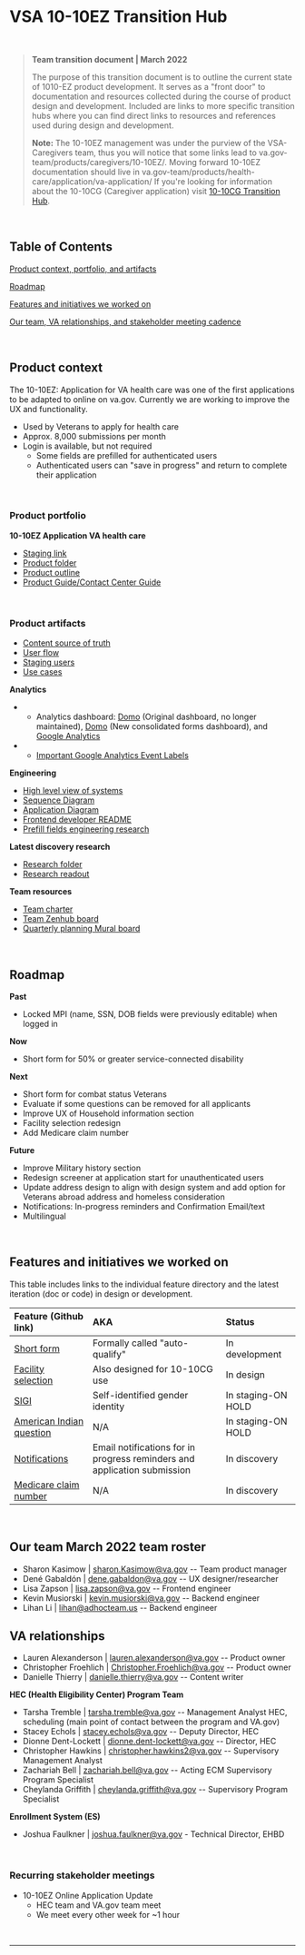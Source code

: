 # VSA 10-10EZ Transition Hub

<br>

>**Team transition document | March 2022**
>
> The purpose of this transition document is to outline the current state of 1010-EZ product development. It serves as a "front door" to documentation and resources collected during the course of product design and development. Included are links to more specific transition hubs where you can find direct links to resources and references used during design and development.
> 
> **Note:** The 10-10EZ management was under the purview of the VSA-Caregivers team, thus you will notice that some links lead to va.gov-team/products/caregivers/10-10EZ/. Moving forward 10-10EZ documentation should live in va.gov-team/products/health-care/application/va-application/ If you're looking for information about the 10-10CG (Caregiver application) visit [10-10CG Transition Hub](https://github.com/department-of-veterans-affairs/va.gov-team/blob/master/products/caregivers/Transition%20hub/README.md).


<br>

## Table of Contents
[Product context, portfolio, and artifacts](#product-context)

[Roadmap](#roadmap)

[Features and initiatives we worked on](#Features-and-initiatives-we-worked-on)

[Our team, VA relationships, and stakeholder meeting cadence](#Our-team-March-2022-team-roster)


<br>

## Product context 
The 10-10EZ: Application for VA health care was one of the first applications to be adapted to online on va.gov. Currently we are working to improve the UX and functionality. 

- Used by Veterans to apply for health care
- Approx. 8,000 submissions per month
- Login is available, but not required
     - Some fields are prefilled for authenticated users
     - Authenticated users can "save in progress" and return to complete their application


<br>


### Product portfolio
**10-10EZ Application VA health care**
- [Staging link](https://staging.va.gov/health-care/apply/application/introduction)
- [Product folder](https://github.com/department-of-veterans-affairs/va.gov-team/tree/master/products/health-care/application/va-application)
- [Product outline](https://github.com/department-of-veterans-affairs/va.gov-team/blob/master/teams/vsa/teams/health-benefits/healthcare-application/product-outline.md)
- [Product Guide/Contact Center Guide](https://github.com/department-of-veterans-affairs/va.gov-team/blob/master/teams/vsa/teams/health-benefits/healthcare-application/HCA.Product.Guide.docx)



<br>


### Product artifacts
- [Content source of truth](https://github.com/department-of-veterans-affairs/va.gov-team/blob/master/products/caregivers/10-10EZ/10-10EZ-application-copy.md)
- [User flow](https://app.mural.co/t/adhoccorporateworkspace2583/m/adhoccorporateworkspace2583/1632923531828/474bfdde942c22a0df26ad416a0b23e36b834d4a?sender=u6ad375c1c8425e5bfec67027)
- [Staging users](https://github.com/department-of-veterans-affairs/va.gov-team-sensitive/blob/master/Administrative/vagov-users/mvi-staging-users.csv)
- [Use cases]()


**Analytics**
- - Analytics dashboard: [Domo](https://va-gov.domo.com/page/980067552) (Original dashboard, no longer maintained), [Domo](https://va-gov.domo.com/page/447193050) (New consolidated forms dashboard), and [Google Analytics](https://analytics.google.com/analytics/web/?authuser=0#/dashboard/gSXa5lOYRyuXpauKyXSYug/a50123418w177519031p184624291/_u.date00=20210301&_u.date01=20210524/)
- - [Important Google Analytics Event Labels](https://github.com/department-of-veterans-affairs/va.gov-team/blob/master/products/health-care/application/va-application/analytics/Important%20Google%20Analytics%20event%20labels.md)


**Engineering**
- [High level view of systems](https://github.com/department-of-veterans-affairs/va.gov-team/blob/master/products/health-care/application/va-application/engineering/10-10EZ%20High-level%20Architecture.png)
- [Sequence Diagram](https://github.com/department-of-veterans-affairs/va.gov-team/blob/master/products/health-care/application/va-application/engineering/sequence-diagram.md)
- [Application Diagram](https://github.com/department-of-veterans-affairs/va.gov-team/blob/master/products/health-care/application/va-application/engineering/architecture-diagram.md)
- [Frontend developer README](https://github.com/department-of-veterans-affairs/vets-website/blob/master/src/applications/hca/README.md)
- [Prefill fields engineering research](https://app.zenhub.com/workspaces/vsa---10-10-team-5fff0cfd1462b6000e320fc7/issues/department-of-veterans-affairs/va.gov-team/27278)

**Latest discovery research**
- [Research folder](https://github.com/department-of-veterans-affairs/va.gov-team/tree/master/products/caregivers/10-10EZ/Research%20April-May%202021/End%20user%20discovery%20research)
- [Research readout](https://github.com/department-of-veterans-affairs/va.gov-team/blob/master/products/caregivers/10-10EZ/Research%20April-May%202021/End%20user%20discovery%20research/10-10EZ%20Discovery%20Research%20readout.pdf)

**Team resources**
- [Team charter](https://github.com/department-of-veterans-affairs/va.gov-team/blob/master/teams/vsa/teams/caregiver/team-charter.md#what-we-work-on)
- [Team Zenhub board](https://app.zenhub.com/workspaces/vsa---10-10-team-5fff0cfd1462b6000e320fc7/board)
- [Quarterly planning Mural board](https://app.mural.co/t/adhoccorporateworkspace2583/m/adhoccorporateworkspace2583/1632923480744/cef1d0973dbaa76b14c1148dcce780af4f4285fe?sender=u940e2a1fd182724d6c379496)


<br>


## Roadmap

**Past**
- Locked MPI (name, SSN, DOB fields were previously editable) when logged in

**Now**
- Short form for 50% or greater service-connected disability

**Next**
- Short form for combat status Veterans
- Evaluate if some questions can be removed for all applicants 
- Improve UX of Household information section
- Facility selection redesign
- Add Medicare claim number


**Future**
- Improve Military history section
- Redesign screener at application start for unauthenticated users
- Update address design to align with design system and add option for Veterans abroad address and homeless consideration
- Notifications: In-progress reminders and Confirmation Email/text
- Multilingual 


<br>


## Features and initiatives we worked on
This table includes links to the individual feature directory and the latest iteration (doc or code) in design or development.

| Feature (Github link) | AKA | Status |
| :--- | :--- | :--- |
| [Short form](https://github.com/department-of-veterans-affairs/va.gov-team/blob/master/products/health-care/application/Transition%20hub/In%20progress%20features/Short%20form.md) | Formally called "auto-qualify"| In development|
| [Facility selection](https://github.com/department-of-veterans-affairs/va.gov-team/blob/master/products/health-care/application/Transition%20hub/In%20progress%20features/Facility%20selection.md) | Also designed for 10-10CG use | In design |
| [SIGI](https://github.com/department-of-veterans-affairs/va.gov-team/blob/master/products/health-care/application/Transition%20hub/In%20progress%20features/SIGI.md) | Self-identified gender identity | In staging-ON HOLD |
| [American Indian question](https://github.com/department-of-veterans-affairs/va.gov-team/blob/master/products/health-care/application/Transition%20hub/In%20progress%20features/American%20Indian.md) | N/A | In staging-ON HOLD |
| [Notifications](https://github.com/department-of-veterans-affairs/va.gov-team/blob/master/products/health-care/application/Transition%20hub/In%20progress%20features/Notifications.md) | Email notifications for in progress reminders and application submission | In discovery |
| [Medicare claim number](https://github.com/department-of-veterans-affairs/va.gov-team/blob/master/products/health-care/application/Transition%20hub/In%20progress%20features/Medicare%20claim%20number.md) | N/A | In discovery |

<br>


## Our team March 2022 team roster

- Sharon Kasimow | sharon.Kasimow@va.gov -- Team product manager
- Dené Gabaldón | dene.gabaldon@va.gov -- UX designer/researcher
- Lisa Zapson | lisa.zapson@va.gov -- Frontend engineer
- Kevin Musiorski | kevin.musiorski@va.gov -- Backend engineer
- Lihan Li | lihan@adhocteam.us -- Backend engineer

## VA relationships

- Lauren Alexanderson | lauren.alexanderson@va.gov -- Product owner
- Christopher Froehlich | Christopher.Froehlich@va.gov -- Product owner
- Danielle Thierry | danielle.thierry@va.gov -- Content writer

**HEC (Health Eligibility Center) Program Team**
- Tarsha Tremble | tarsha.tremble@va.gov -- Management Analyst HEC, scheduling (main point of contact between the program and VA.gov)
- Stacey Echols  | stacey.echols@va.gov  --  Deputy Director, HEC
- Dionne Dent-Lockett  | dionne.dent-lockett@va.gov  --  Director, HEC
- Christopher Hawkins  | christopher.hawkins2@va.gov  -- Supervisory Management Analyst
- Zachariah Bell  | zachariah.bell@va.gov  -- Acting ECM Supervisory Program Specialist
- Cheylanda Griffith  | cheylanda.griffith@va.gov  --  Supervisory Program Specialist

**Enrollment System (ES)**
- Joshua Faulkner | joshua.faulkner@va.gov - Technical Director, EHBD


<br>


### Recurring stakeholder meetings

- 10-10EZ Online Application Update
   - HEC team and VA.gov team meet
   - We meet every other week for ~1 hour



<br>

---
